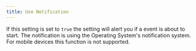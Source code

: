 ```yaml
---
title: Use Notification
---
```


If this setting is set to `true` the setting will alert you if a event is about to start.
The notification is using the Operating System's notification system.
For mobile devices this function is not supported.
